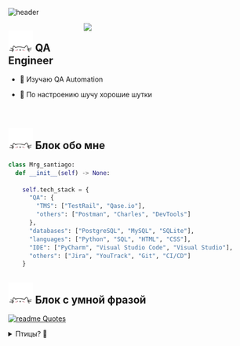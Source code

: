 
![header](https://capsule-render.vercel.app/api?type=waving&color=gradient&height=256&section=header&text=Hello%20World!&fontSize=75&animation=fadeIn&fontAlignY=38&desc=Welcome%20to%20my%20GitHub%20profile!&descAlignY=51&descAlign=62)
       


<img align="right" width="350" src="https://img.freepik.com/premium-vector/people-catching-bugs-quality-assurance-team-work-big-qa-letters_126608-58.jpg"/>
  
## <img src="assets/cat.gif" width="50"> QA Engineer 

- 💞️ Изучаю QA Automation

- 💞️ По настроению шучу хорошие шутки

<br>



## <img src="assets/cat.gif" width="50"> Блок обо мне

```py
class Mrg_santiago:
  def __init__(self) -> None:

    self.tech_stack = {
      "QA": {
        "TMS": ["TestRail", "Qase.io"],
        "others": ["Postman", "Charles", "DevTools"]
      },
      "databases": ["PostgreSQL", "MySQL", "SQLite"],
      "languages": ["Python", "SQL", "HTML", "CSS"],
      "IDE": ["PyCharm", "Visual Studio Code", "Visual Studio"],
      "others": ["Jira", "YouTrack", "Git", "CI/CD"]
    }
```

## <img src="assets/cat.gif" width="50"> Блок с умной фразой

[![readme Quotes](https://quotes-github-readme.vercel.app/api?theme=dracula&quote=If%20you%20want%20to%20be%20somebody,%20somebody%20really%20special,%20be%20yourself)](https://github.com/piyushsuthar/github-readme-quotes)


<details>

<summary>Птицы? 🦜</summary>

<h6 align="center">· Извините... Это должно быть здесь 😬</h6>

<div align="center">
    <img src="https://cultofthepartyparrot.com/parrots/hd/githubparrot.gif" width="30" height="30"/>
    <img src="https://cultofthepartyparrot.com/parrots/asyncparrot.gif" width="36" height="30"/>
    <img src="https://cultofthepartyparrot.com/parrots/hd/60fpsparrot.gif" width="30" height="30"/>
    <img src="https://cultofthepartyparrot.com/parrots/hd/jumpingparrot.gif" width="30" height="30"/>
    <img src="https://cultofthepartyparrot.com/parrots/hd/opensourceparrot.gif" width="30" height="30"/>
    <img src="https://cultofthepartyparrot.com/parrots/hd/dealwithitnowparrot.gif" width="30" height="30"/>
    <img src="https://cultofthepartyparrot.com/parrots/hd/hypnoparrotlight.gif" width="30" height="30"/>
    <img src="https://cultofthepartyparrot.com/parrots/databaseparrot.gif" width="30" height="30"/>
    <img src="https://cultofthepartyparrot.com/parrots/fixparrot.gif" width="36" height="30"/>
    <img src="https://cultofthepartyparrot.com/parrots/hd/laptop_parrot.gif" width="30" height="30"/>
    <img src="https://cultofthepartyparrot.com/parrots/hd/spinningparrot.gif" width="30" height="30"/>
    <img src="https://cultofthepartyparrot.com/parrots/hd/levitationparrot.gif" width="30" height="30"/>
    <img src="https://cultofthepartyparrot.com/parrots/hd/meldparrot.gif" width="30" height="30"/>
    <img src="https://cultofthepartyparrot.com/parrots/slomoparrot.gif" width="30" height="30"/>
    <img src="https://cultofthepartyparrot.com/parrots/hd/moonwalkingparrot.gif" width="30" height="30"/>
    <img src="https://cultofthepartyparrot.com/parrots/hd/stableparrot.gif" width="30" height="30"/>
    <img src="https://cultofthepartyparrot.com/parrots/hd/scienceparrot.gif" width="30" height="30"/>
    <img src="https://cultofthepartyparrot.com/parrots/hd/pirateparrot.gif" width="30" height="30"/>
    <img src="https://cultofthepartyparrot.com/parrots/hd/footballparrot.gif" width="30" height="30"/>
    <img src="https://cultofthepartyparrot.com/parrots/hd/illuminatiparrot.gif" width="30" height="30"/>
    <img src="https://cultofthepartyparrot.com/parrots/hd/hypnoparrotdark.gif" width="30" height="30"/>
    <img src="https://cultofthepartyparrot.com/parrots/hd/mustacheparrot.gif" width="30" height="30"/>
</div>

</details>
